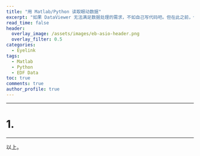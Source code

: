 ```yaml
---
title: "用 Matlab/Python 读取眼动数据"
excerpt: "如果 DataViewer 无法满足数据处理的需求，不如自己写代码吧。但在此之前，你需要先将 edf 数据文件读入你的环境。"
read_time: false
header:
  overlay_image: /assets/images/eb-asio-header.png
  overlay_filter: 0.5
categories:
  - Eyelink
tags:
  - Matlab
  - Python
  - EDF Data
toc: true
comments: true
author_profile: true
---
```


---

# 1. 


---

以上。